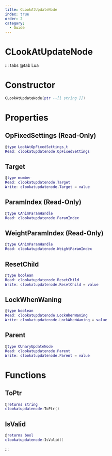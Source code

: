 ```yaml
---
title: CLookAtUpdateNode
index: true
order: 2
category:
  - Guide
---
```


# CLookAtUpdateNode

::: tabs
@tab Lua
# Constructor
```lua
CLookAtUpdateNode(ptr --[[ string ]])
```
# Properties
## OpFixedSettings (Read-Only)
```lua
@type LookAtOpFixedSettings_t
Read: clookatupdatenode.OpFixedSettings
```
## Target 
```lua
@type number
Read: clookatupdatenode.Target
Write: clookatupdatenode.Target = value
```
## ParamIndex (Read-Only)
```lua
@type CAnimParamHandle
Read: clookatupdatenode.ParamIndex
```
## WeightParamIndex (Read-Only)
```lua
@type CAnimParamHandle
Read: clookatupdatenode.WeightParamIndex
```
## ResetChild 
```lua
@type boolean
Read: clookatupdatenode.ResetChild
Write: clookatupdatenode.ResetChild = value
```
## LockWhenWaning 
```lua
@type boolean
Read: clookatupdatenode.LockWhenWaning
Write: clookatupdatenode.LockWhenWaning = value
```
## Parent 
```lua
@type CUnaryUpdateNode
Read: clookatupdatenode.Parent
Write: clookatupdatenode.Parent = value
```
# Functions
## ToPtr
```lua
@returns string
clookatupdatenode:ToPtr()
```
## IsValid
```lua
@returns bool
clookatupdatenode:IsValid()
```

:::